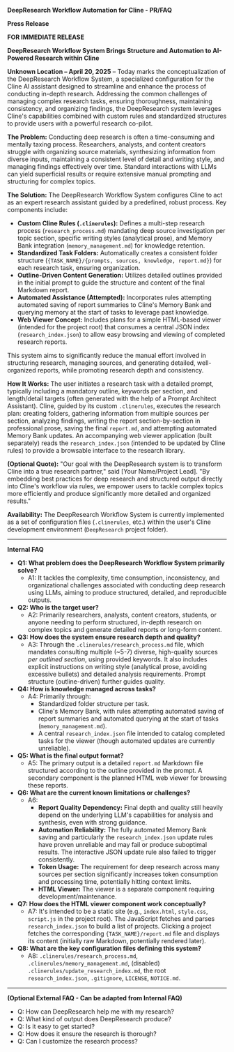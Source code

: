 **DeepResearch Workflow Automation for Cline - PR/FAQ**

**Press Release**

**FOR IMMEDIATE RELEASE**

**DeepResearch Workflow System Brings Structure and Automation to AI-Powered Research within Cline**

**Unknown Location – April 20, 2025** – Today marks the conceptualization of the DeepResearch Workflow System, a specialized configuration for the Cline AI assistant designed to streamline and enhance the process of conducting in-depth research. Addressing the common challenges of managing complex research tasks, ensuring thoroughness, maintaining consistency, and organizing findings, the DeepResearch system leverages Cline's capabilities combined with custom rules and standardized structures to provide users with a powerful research co-pilot.

**The Problem:** Conducting deep research is often a time-consuming and mentally taxing process. Researchers, analysts, and content creators struggle with organizing source materials, synthesizing information from diverse inputs, maintaining a consistent level of detail and writing style, and managing findings effectively over time. Standard interactions with LLMs can yield superficial results or require extensive manual prompting and structuring for complex topics.

**The Solution:** The DeepResearch Workflow System configures Cline to act as an expert research assistant guided by a predefined, robust process. Key components include:
* **Custom Cline Rules (`.clinerules`):** Defines a multi-step research process (`research_process.md`) mandating deep source investigation per topic section, specific writing styles (analytical prose), and Memory Bank integration (`memory_management.md`) for knowledge retention.
* **Standardized Task Folders:** Automatically creates a consistent folder structure (`{TASK_NAME}/{prompts, sources, knowledge, report.md}`) for each research task, ensuring organization.
* **Outline-Driven Content Generation:** Utilizes detailed outlines provided in the initial prompt to guide the structure and content of the final Markdown report.
* **Automated Assistance (Attempted):** Incorporates rules attempting automated saving of report summaries to Cline's Memory Bank and querying memory at the start of tasks to leverage past knowledge.
* **Web Viewer Concept:** Includes plans for a simple HTML-based viewer (intended for the project root) that consumes a central JSON index (`research_index.json`) to allow easy browsing and viewing of completed research reports.

This system aims to significantly reduce the manual effort involved in structuring research, managing sources, and generating detailed, well-organized reports, while promoting research depth and consistency.

**How It Works:** The user initiates a research task with a detailed prompt, typically including a mandatory outline, keywords per section, and length/detail targets (often generated with the help of a Prompt Architect Assistant). Cline, guided by its custom `.clinerules`, executes the research plan: creating folders, gathering information from multiple sources per section, analyzing findings, writing the report section-by-section in professional prose, saving the final `report.md`, and attempting automated Memory Bank updates. An accompanying web viewer application (built separately) reads the `research_index.json` (intended to be updated by Cline rules) to provide a browsable interface to the research library.

**(Optional Quote):** "Our goal with the DeepResearch system is to transform Cline into a true research partner," said [Your Name/Project Lead]. "By embedding best practices for deep research and structured output directly into Cline's workflow via rules, we empower users to tackle complex topics more efficiently and produce significantly more detailed and organized results."

**Availability:** The DeepResearch Workflow System is currently implemented as a set of configuration files (`.clinerules`, etc.) within the user's Cline development environment (`DeepResearch` project folder).

---

**Internal FAQ**

* **Q1: What problem does the DeepResearch Workflow System primarily solve?**
    * A1: It tackles the complexity, time consumption, inconsistency, and organizational challenges associated with conducting deep research using LLMs, aiming to produce structured, detailed, and reproducible outputs.
* **Q2: Who is the target user?**
    * A2: Primarily researchers, analysts, content creators, students, or anyone needing to perform structured, in-depth research on complex topics and generate detailed reports or long-form content.
* **Q3: How does the system ensure research depth and quality?**
    * A3: Through the `.clinerules/research_process.md` file, which mandates consulting multiple (~5-7) diverse, high-quality sources *per outlined section*, using provided keywords. It also includes explicit instructions on writing style (analytical prose, avoiding excessive bullets) and detailed analysis requirements. Prompt structure (outline-driven) further guides quality.
* **Q4: How is knowledge managed across tasks?**
    * A4: Primarily through:
        * Standardized folder structure per task.
        * Cline's Memory Bank, with rules attempting automated saving of report summaries and automated querying at the start of tasks (`memory_management.md`).
        * A central `research_index.json` file intended to catalog completed tasks for the viewer (though automated updates are currently unreliable).
* **Q5: What is the final output format?**
    * A5: The primary output is a detailed `report.md` Markdown file structured according to the outline provided in the prompt. A secondary component is the planned HTML web viewer for browsing these reports.
* **Q6: What are the current known limitations or challenges?**
    * A6:
        * **Report Quality Dependency:** Final depth and quality still heavily depend on the underlying LLM's capabilities for analysis and synthesis, even with strong guidance.
        * **Automation Reliability:** The fully automated Memory Bank saving and particularly the `research_index.json` update rules have proven unreliable and may fail or produce suboptimal results. The interactive JSON update rule also failed to trigger consistently.
        * **Token Usage:** The requirement for deep research across many sources per section significantly increases token consumption and processing time, potentially hitting context limits.
        * **HTML Viewer:** The viewer is a separate component requiring development/maintenance.
* **Q7: How does the HTML viewer component work conceptually?**
    * A7: It's intended to be a static site (e.g., `index.html`, `style.css`, `script.js` in the project root). The JavaScript fetches and parses `research_index.json` to build a list of projects. Clicking a project fetches the corresponding `{TASK_NAME}/report.md` file and displays its content (initially raw Markdown, potentially rendered later).
* **Q8: What are the key configuration files defining this system?**
    * A8: `.clinerules/research_process.md`, `.clinerules/memory_management.md`, (disabled) `.clinerules/update_research_index.md`, the root `research_index.json`, `.gitignore`, `LICENSE`, `NOTICE.md`.

---

**(Optional External FAQ - Can be adapted from Internal FAQ)**

* Q: How can DeepResearch help me with my research?
* Q: What kind of output does DeepResearch produce?
* Q: Is it easy to get started?
* Q: How does it ensure the research is thorough?
* Q: Can I customize the research process?
